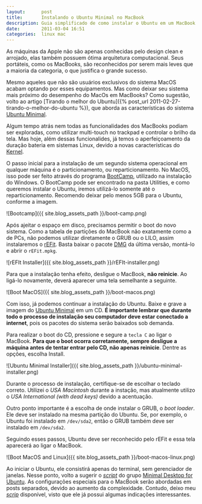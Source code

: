 ```yaml
---
layout:      post
title:       Instalando o Ubuntu Minimal no MacBook
description: Guia simplificado de como instalar o Ubuntu em um MacBook.
date:        2011-03-04 16:51
categories:  linux mac
---
```


As máquinas da Apple não são apenas conhecidas pelo design clean e arrojado, elas também possuem ótima arquitetura computacional. Seus portáteis, como os MacBooks, são reconhecidos por serem mais leves que a maioria da categoria, o que justifica o grande sucesso.

Mesmo aqueles que não são usuários exclusivos do sistema MacOS acabam optando por esses equipamentos. Mas como deixar seu sistema mais próximo do desempenho do MacOs em MacBooks? Como sugestão, volto ao artigo [Tirando o melhor do Ubuntu]({% post_url 2011-02-27-tirando-o-melhor-do-ubuntu %}), que aborda as características do sistema [Ubuntu Minimal][ubuntu-minimal-cd].

Algum tempo atrás nem todas as funcionalidades dos MacBooks podiam ser exploradas, como utilizar multi-touch no trackpad e controlar o brilho da tela. Mas hoje, além dessas funcionalides, já temos o aperfeiçoamento da duração bateria em sistemas Linux, devido a novas características do [Kernel][kernel].

O passo inicial para a instalação de um segundo sistema operacional em qualquer máquina é o particionamento, ou reparticionamento. No MacOS, isso pode ser feito através do programa [BootCamp][boot-camp], utilizado na instalação do Windows. O BootCamp pode ser encontrado na pasta Utilities, e como queremos instalar o Ubuntu, iremos utilizá-lo somente até o reparticionamento. Recomendo deixar pelo menos 5GB para o Ubuntu, conforme a imagem.

![Bootcamp]({{ site.blog_assets_path }}/boot-camp.png)

Após ajeitar o espaço em disco, precisamos permitir o boot do novo sistema. Como a tabela de partições do MacBook não exatamente como a de PCs, não podemos utilizar diretamente o GRUB ou o LILO, assim instalaremos o [rEFit][refit]. Basta baixar o pacote [DMG][refit-dmg] da última versão, montá-lo e abrir o `rEFit.mpkg`.

![rEFIt Installer]({{ site.blog_assets_path }}/rEFIt-installer.png)

Para que a instalação tenha efeito, desligue o MacBook, **não reinicie**. Ao ligá-lo novamente, deverá aparecer uma tela semelhante a seguinte.

![Boot MacOS]({{ site.blog_assets_path }}/boot-macos.png)

Com isso, já podemos continuar a instalação do Ubuntu. Baixe e grave a imagem do [Ubuntu Minimal][ubuntu-minimal-cd] em um CD. **É importante lembrar que durante todo o processo de instalação seu computador deve estar conectado a internet**, pois os pacotes do sistema serão baixados sob demanda.

Para realizar o boot do CD, pressione e segure a `tecla C` ao ligar o MacBook. **Para que o boot ocorra corretamente, sempre desligue a máquina antes de tentar entrar pelo CD, não apenas reinicie**. Dentre as opções, escolha Install.

![Ubuntu Minimal Installer]({{ site.blog_assets_path }}/ubuntu-minimal-installer.png)

Durante o processo de instalação, certifique-se de escolhar o teclado correto. Utilizei o *USA Macintosh* durante a instação, mas atualmente utilizo o *USA International (with dead keys)* devido a acentuação.

Outro ponto importante é a escolha de onde instalar o GRUB, o *boot loader*. Ele deve ser instalado na mesma partição do Ubuntu. Se, por exemplo, o Ubuntu foi instalado em `/dev/sda2`, então o GRUB também deve ser instalado em `/dev/sda2`.

Seguindo esses passos, Ubuntu deve ser reconhecido pelo rEFit e essa tela aparecerá ao ligar o MacBook.

![Boot MacOS and Linux]({{ site.blog_assets_path }}/boot-macos-linux.png)

Ao iniciar o Ubuntu, ele consistirá apenas do terminal, sem gerenciador de janelas. Nesse ponto, volto a sugerir o [*script*][ubuntu-minimal-script] do grupo [Minimal Desktop for Ubuntu][ubuntu-minimal-desktop]. As configurações especiais para o MacBook serão abordadas em posts separados, devido ao aumento da complexidade. Contudo, deixo meu [*scrip*][my-ubuntu-minimal-script] disponível, visto que ele já possui algumas indicações interessantes.

[ubuntu-minimal-cd]:        https://help.ubuntu.com/community/Installation/MinimalCD
[kernel]:                   http://www.kernel.org
[boot-camp]:                http://www.apple.com/support/bootcamp
[refit]:                    http://refit.sourceforge.net
[refit-dmg]:                http://sourceforge.net/projects/refit/files/rEFIt
[ubuntu-minimal-desktop]:   http://minimal-desktop.blogspot.com
[ubuntu-minimal-script]:    https://github.com/AntonioPT/minimal-desktop-for-ubuntu/blob/e799996f02aba1947329cbd57ce343b3848a4431/script.sh
[my-ubuntu-minimal-script]: https://gist.github.com/repinel/8f15e5acb4fe8a08ecdd
